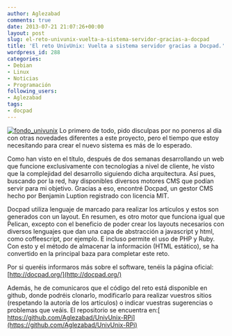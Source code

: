 ```yaml
---
author: Aglezabad
comments: true
date: 2013-07-21 21:07:26+00:00
layout: post
slug: el-reto-univunix-vuelta-a-sistema-servidor-gracias-a-docpad
title: 'El reto UnivUnix: Vuelta a sistema servidor gracias a Docpad.'
wordpress_id: 288
categories:
- Debian
- Linux
- Noticias
- Programación
following_users:
- Aglezabad
tags:
- docpad
---
```


[![fondo_univunix](http://www.univunix.com/wp-content/uploads/fondo_univunix-300x187.png)](http://www.univunix.com/wp-content/uploads/fondo_univunix.png) Lo primero de todo, pido disculpas por no poneros al día con otras novedades diferentes a este proyecto, pero el tiempo que estoy necesitando para crear el nuevo sistema es más de lo esperado.

Como han visto en el título, después de dos semanas desarrollando un web que funcione exclusivamente con tecnologías a nivel de cliente, he visto que la complejidad del desarrollo siguiendo dicha arquitectura. Así pues, buscando por la red, hay disponibles diversos motores CMS que podían servir para mi objetivo. Gracias a eso, encontré Docpad, un gestor CMS hecho por Benjamin Luption registrado con licencia MIT.

Docpad utiliza lenguaje de marcado para realizar los artículos y estos son generados con un layout. En resumen, es otro motor que funciona igual que Pelican, excepto con el beneficio de poder crear los layouts necesarios con diversos lenguajes que dan una capa de abstracción a javascript y html, como coffeescript, por ejemplo. E incluso permite el uso de PHP y Ruby. Con esto y el método de almacenar la información (HTML estático), se ha convertido en la principal baza para completar este reto.

Por si queréis informaros más sobre el software, tenéis la página oficial: [http://docpad.org/](http://docpad.org/)

Además, he de comunicaros que el código del reto está disponible en github, donde podréis clonarlo, modificarlo para realizar vuestros sitios (respetando la autoría de los artículos) o indicar vuestras sugerencias o problemas que veáis. El repositorio se encuentra en:[ https://github.com/Aglezabad/UnivUnix-RPi](https://github.com/Aglezabad/UnivUnix-RPi)




